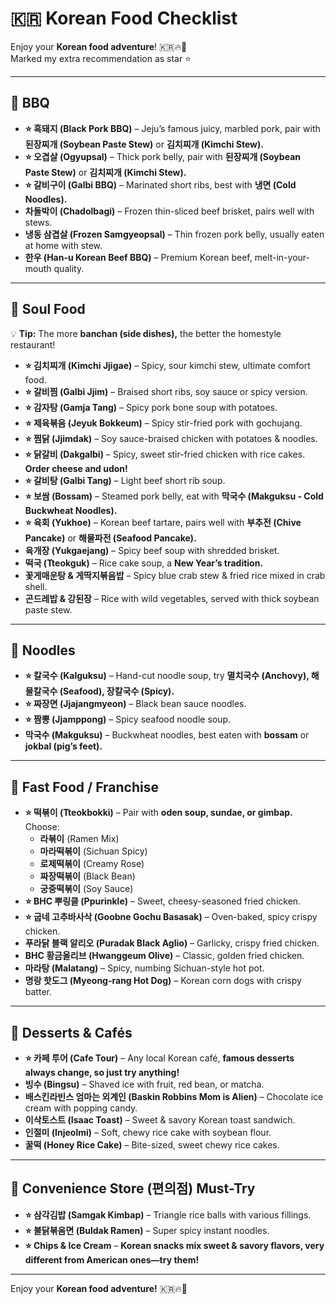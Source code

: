 # 🇰🇷 Korean Food Checklist

Enjoy your **Korean food adventure**! 🇰🇷🔥🍜  
Marked my extra recommendation as star ⭐️

---

## 🥩 BBQ

- **⭐️ 흑돼지 (Black Pork BBQ)** – Jeju’s famous juicy, marbled pork, pair with **된장찌개 (Soybean Paste Stew)** or **김치찌개 (Kimchi Stew).**
- **⭐️ 오겹살 (Ogyupsal)** – Thick pork belly, pair with **된장찌개 (Soybean Paste Stew)** or **김치찌개 (Kimchi Stew).**
- **⭐️ 갈비구이 (Galbi BBQ)** – Marinated short ribs, best with **냉면 (Cold Noodles).**
- **차돌박이 (Chadolbagi)** – Frozen thin-sliced beef brisket, pairs well with stews.
- **냉동 삼겹살 (Frozen Samgyeopsal)** – Thin frozen pork belly, usually eaten at home with stew.
- **한우 (Han-u Korean Beef BBQ)** – Premium Korean beef, melt-in-your-mouth quality.

---

## 🍲 Soul Food

💡 **Tip:** The more **banchan (side dishes),** the better the homestyle restaurant!

- **⭐️ 김치찌개 (Kimchi Jjigae)** – Spicy, sour kimchi stew, ultimate comfort food.
- **⭐️ 갈비찜 (Galbi Jjim)** – Braised short ribs, soy sauce or spicy version.
- **⭐️ 감자탕 (Gamja Tang)** – Spicy pork bone soup with potatoes.
- **⭐️ 제육볶음 (Jeyuk Bokkeum)** – Spicy stir-fried pork with gochujang.
- **⭐️ 찜닭 (Jjimdak)** – Soy sauce-braised chicken with potatoes & noodles.
- **⭐️ 닭갈비 (Dakgalbi)** – Spicy, sweet stir-fried chicken with rice cakes. **Order cheese and udon!**
- **⭐️ 갈비탕 (Galbi Tang)** – Light beef short rib soup.
- **⭐️ 보쌈 (Bossam)** – Steamed pork belly, eat with **막국수 (Makguksu - Cold Buckwheat Noodles).**
- **⭐️ 육회 (Yukhoe)** – Korean beef tartare, pairs well with **부추전 (Chive Pancake)** or **해물파전 (Seafood Pancake).**
- **육개장 (Yukgaejang)** – Spicy beef soup with shredded brisket.
- **떡국 (Tteokguk)** – Rice cake soup, a **New Year’s tradition.**
- **꽃게매운탕 & 게딱지볶음밥** – Spicy blue crab stew & fried rice mixed in crab shell.
- **곤드레밥 & 강된장** – Rice with wild vegetables, served with thick soybean paste stew.

---

## 🍜 Noodles

- **⭐️ 칼국수 (Kalguksu)** – Hand-cut noodle soup, try **멸치국수 (Anchovy), 해물칼국수 (Seafood), 장칼국수 (Spicy).**
- **⭐️ 짜장면 (Jjajangmyeon)** – Black bean sauce noodles.
- **⭐️ 짬뽕 (Jjamppong)** – Spicy seafood noodle soup.
- **막국수 (Makguksu)** – Buckwheat noodles, best eaten with **bossam** or **jokbal (pig’s feet).**

---

## 🍗 Fast Food / Franchise

- **⭐️ 떡볶이 (Tteokbokki)** – Pair with **oden soup, sundae, or gimbap.** Choose:
  - **라볶이** (Ramen Mix)
  - **마라떡볶이** (Sichuan Spicy)
  - **로제떡볶이** (Creamy Rose)
  - **짜장떡볶이** (Black Bean)
  - **궁중떡볶이** (Soy Sauce)
- **⭐️ BHC 뿌링클 (Ppurinkle)** – Sweet, cheesy-seasoned fried chicken.
- **⭐️ 굽네 고추바사삭 (Goobne Gochu Basasak)** – Oven-baked, spicy crispy chicken.
- **푸라닭 블랙 알리오 (Puradak Black Aglio)** – Garlicky, crispy fried chicken.
- **BHC 황금올리브 (Hwanggeum Olive)** – Classic, golden fried chicken.
- **마라탕 (Malatang)** – Spicy, numbing Sichuan-style hot pot.
- **명랑 핫도그 (Myeong-rang Hot Dog)** – Korean corn dogs with crispy batter.

---

## 🍰 Desserts & Cafés

- **⭐️ 카페 투어 (Cafe Tour)** – Any local Korean café, **famous desserts always change, so just try anything!**
- **빙수 (Bingsu)** – Shaved ice with fruit, red bean, or matcha.
- **배스킨라빈스 엄마는 외계인 (Baskin Robbins Mom is Alien)** – Chocolate ice cream with popping candy.
- **이삭토스트 (Isaac Toast)** – Sweet & savory Korean toast sandwich.
- **인절미 (Injeolmi)** – Soft, chewy rice cake with soybean flour.
- **꿀떡 (Honey Rice Cake)** – Bite-sized, sweet chewy rice cakes.

---

## 🏪 Convenience Store (편의점) Must-Try

- **⭐️ 삼각김밥 (Samgak Kimbap)** – Triangle rice balls with various fillings.
- **⭐️ 불닭볶음면 (Buldak Ramen)** – Super spicy instant noodles.
- **⭐️ Chips & Ice Cream** – **Korean snacks mix sweet & savory flavors, very different from American ones—try them!**

---

Enjoy your **Korean food adventure!** 🇰🇷🔥🍜
